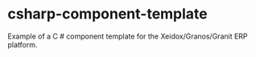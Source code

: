 # csharp-component-template
Example of a C # component template for the Xeidox/Granos/Granit ERP platform.
